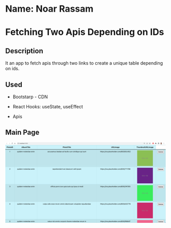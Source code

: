 # Name: Noar Rassam

# Fetching Two Apis Depending on IDs

## Description

It an app to fetch apis through two links to create a unique table depending on ids.

## Used

- Bootstarp - CDN

- React Hooks: useState, useEffect

- Apis

## **Main Page**

![![Directory]()](https://github.com/noarrassam/FetchingTwoApisOnIDs/blob/main/src/images/1.png)

